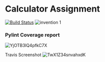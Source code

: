 # Calculator Assignment
[![Build Status](https://app.travis-ci.com/aad84/calc2.svg?branch=main)](https://app.travis-ci.com/aad84/calc2)
![invention 1](https://user-images.githubusercontent.com/90499269/140910204-f62a1360-8dcd-4fb1-b2b6-55323a098d34.png)

### Pylint Coverage report 
![YjOTB3lQ4pfkC7X](https://i.loli.net/2021/11/06/YjOTB3lQ4pfkC7X.png)

Travis Screenshot
![TwX1Z34snvahxdK](https://i.loli.net/2021/11/06/TwX1Z34snvahxdK.png)
